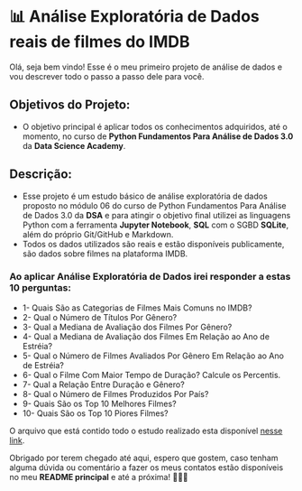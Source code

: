 # 📊 Análise Exploratória de Dados reais de filmes do IMDB

Olá, seja bem vindo! Esse é o meu primeiro projeto de análise de dados e vou descrever todo o passo a passo dele para você.

## Objetivos do Projeto:

 - O objetivo principal é aplicar todos os conhecimentos adquiridos, até o momento, no curso de **Python Fundamentos Para Análise de Dados 3.0** da **Data Science Academy**.

## Descrição:

 - Esse projeto é um estudo básico de análise exploratória de dados proposto no módulo 06 do curso de Python Fundamentos Para Análise de Dados 3.0 da **DSA** e para atingir o objetivo final utilizei as linguagens Python com a ferramenta **Jupyter Notebook**, **SQL** com o SGBD **SQLite**, além do próprio Git/GitHub e Markdown.
 - Todos os dados utilizados são reais e estão disponíveis publicamente, são dados sobre filmes na plataforma IMDB.

### Ao aplicar Análise Exploratória de Dados irei responder a estas 10 perguntas:

- 1- Quais São as Categorias de Filmes Mais Comuns no IMDB?
- 2- Qual o Número de Títulos Por Gênero?
- 3- Qual a Mediana de Avaliação dos Filmes Por Gênero?
- 4- Qual a Mediana de Avaliação dos Filmes Em Relação ao Ano de Estréia?
- 5- Qual o Número de Filmes Avaliados Por Gênero Em Relação ao Ano de Estréia?
- 6- Qual o Filme Com Maior Tempo de Duração? Calcule os Percentis.
- 7- Qual a Relação Entre Duração e Gênero?
- 8- Qual o Número de Filmes Produzidos Por País?
- 9- Quais São os Top 10 Melhores Filmes?
- 10- Quais São os Top 10 Piores Filmes?

O arquivo que está contido todo o estudo realizado esta disponível [nesse link](). 

Obrigado por terem chegado até aqui, espero que gostem, caso tenham alguma dúvida ou comentário a fazer os meus contatos estão disponíveis no meu **README principal** e até a próxima! 👋🏽😁